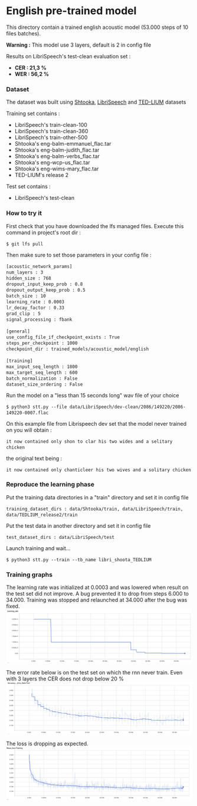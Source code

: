 # English pre-trained model

This directory contain a trained english acoustic model (53.000 steps of 10 files batches).

__Warning :__ This model use 3 layers, default is 2 in config file

Results on LibriSpeech's test-clean evaluation set :
* __CER : 21,3 %__
* __WER : 56,2 %__


### Dataset

The dataset was built using [Shtooka](http://shtooka.net/), [LibriSpeech](http://www.openslr.org/12/) and 
[TED-LIUM](http://www-lium.univ-lemans.fr/en/content/ted-lium-corpus) datasets

Training set contains :
* LibriSpeech's train-clean-100
* LibriSpeech's train-clean-360
* LibriSpeech's train-other-500
* Shtooka's eng-balm-emmanuel_flac.tar
* Shtooka's eng-balm-judith_flac.tar
* Shtooka's eng-balm-verbs_flac.tar
* Shtooka's eng-wcp-us_flac.tar
* Shtooka's eng-wims-mary_flac.tar
* TED-LIUM's release 2

Test set contains :
* LibriSpeech's test-clean

### How to try it
First check that you have downloaded the lfs managed files. Execute this command in project's root dir :

    $ git lfs pull

Then make sure to set those parameters in your config file :

    [acoustic_network_params]
    num_layers : 3
    hidden_size : 768
    dropout_input_keep_prob : 0.8
    dropout_output_keep_prob : 0.5
    batch_size : 10
    learning_rate : 0.0003
    lr_decay_factor : 0.33
    grad_clip : 5
    signal_processing : fbank
        
    [general]
    use_config_file_if_checkpoint_exists : True
    steps_per_checkpoint : 1000
    checkpoint_dir : trained_models/acoustic_model/english
        
    [training]
    max_input_seq_length : 1800
    max_target_seq_length : 600
    batch_normalization : False
    dataset_size_ordering : False


Run the model on a "less than 15 seconds long" wav file of your choice

    $ python3 stt.py --file data/LibriSpeech/dev-clean/2086/149220/2086-149220-0007.flac

On this example file from Librispeech dev set that the model never trained on you will obtain :

    it now contained only shon to clar his two wides and a selitary chicken

the original text being :

    it now contained only chanticleer his two wives and a solitary chicken

### Reproduce the learning phase
Put the training data directories in a "train" directory and set it in config file

    training_dataset_dirs : data/Shtooka/train, data/LibriSpeech/train, data/TEDLIUM_release2/train

Put the test data in another directory and set it in config file

    test_dataset_dirs : data/LibriSpeech/test

Launch training and wait...

    $ python3 stt.py --train --tb_name libri_shoota_TEDLIUM


### Training graphs

The learning rate was initialized at 0.0003 and was lowered when result on the test set did not improve.
A bug prevented it to drop from steps 6.000 to 34.000. Training was stopped and relaunched at 34.000 after the
bug was fixed.
![Learning rate](learning_rate.png)


The error rate below is on the test set on which the rnn never train.
Even with 3 layers the CER does not drop below 20 %
![Error rate on test set](error_rate_test.png)


The loss is dropping as expected.
![Loss](loss.png)

